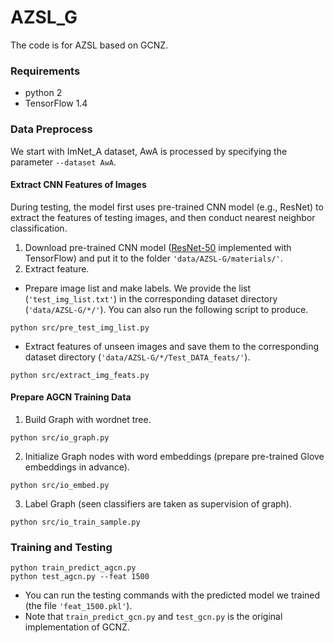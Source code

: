 # AZSL_G
The code is for AZSL based on GCNZ.


### Requirements
* python 2
* TensorFlow 1.4

### Data Preprocess
We start with ImNet_A dataset, AwA is processed by specifying the parameter `--dataset AwA`. 

#### Extract CNN Features of Images
During testing, the model first uses pre-trained CNN model (e.g., ResNet) to extract the features of testing images, and then conduct nearest neighbor classification.  

1. Download pre-trained CNN model ([ResNet-50](http://download.tensorflow.org/models/resnet_v1_50_2016_08_28.tar.gz) implemented with TensorFlow)
and put it to the folder `'data/AZSL-G/materials/'`.
2. Extract feature.
* Prepare image list and make labels.
We provide the list (`'test_img_list.txt'`) in the corresponding dataset directory (`'data/AZSL-G/*/'`).
You can also run the following script to produce.
```
python src/pre_test_img_list.py
```
* Extract features of unseen images and save them to the corresponding dataset directory (`'data/AZSL-G/*/Test_DATA_feats/'`).
```
python src/extract_img_feats.py
```

#### Prepare AGCN Training Data

1. Build Graph with wordnet tree.
```
python src/io_graph.py
```
2. Initialize Graph nodes with word embeddings (prepare pre-trained Glove embeddings in advance).
```
python src/io_embed.py
```
3. Label Graph (seen classifiers are taken as supervision of graph).
```
python src/io_train_sample.py
```

### Training and Testing

```
python train_predict_agcn.py
python test_agcn.py --feat 1500
```
* You can run the testing commands with the predicted model we trained (the file `'feat_1500.pkl'`).
* Note that `train_predict_gcn.py` and `test_gcn.py` is the original implementation of GCNZ. 



